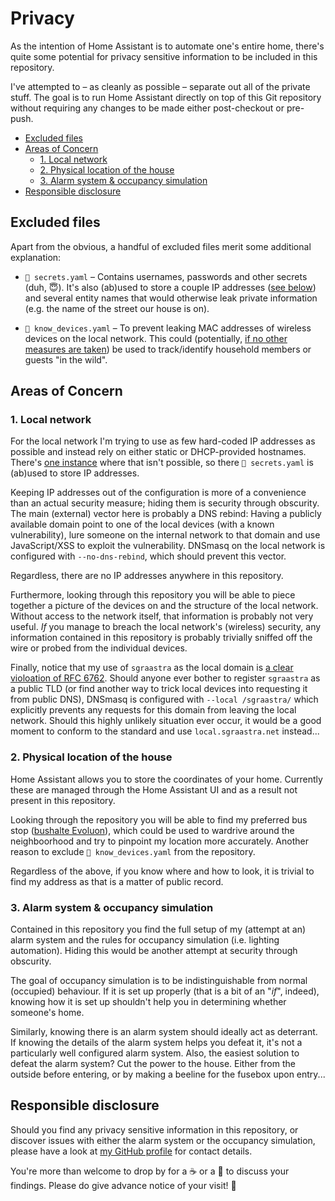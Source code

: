 # Privacy

As the intention of Home Assistant is to automate one's entire home, there's
quite some potential for privacy sensitive information to be included in this
repository.

I've attempted to – as cleanly as possible – separate out all of the private
stuff. The goal is to run Home Assistant directly on top of this Git repository
without requiring any changes to be made either post-checkout or pre-push.

- [Excluded files](#excluded-files)
- [Areas of Concern](#areas-of-concern)
  - [1. Local network](#1-local-network)
  - [2. Physical location of the house](#2-physical-location-of-the-house)
  - [3. Alarm system & occupancy simulation](#3-alarm-system--occupancy-simulation)
- [Responsible disclosure](#responsible-disclosure)

## Excluded files

Apart from the obvious, a handful of excluded files merit some additional
explanation:

- `📄 secrets.yaml` – Contains usernames, passwords and other secrets (duh, 😇).
  It's also (ab)used to store a couple IP addresses
  ([see below](#1-local-network)) and several entity names that would otherwise
  leak private information (e.g. the name of the street our house is on).

- `📄 know_devices.yaml` – To prevent leaking MAC addresses of wireless devices
  on the local network. This could (potentially,
  [if no other measures are taken](https://support.microsoft.com/help/4027925/))
  be used to track/identify household members or guests "in the wild".

## Areas of Concern

### 1. Local network

For the local network I'm trying to use as few hard-coded IP addresses as
possible and instead rely on either static or DHCP-provided hostnames. There's
[one instance](https://github.com/thijsputman/home-assistant-config/blob/f59eca8c12644b4ae0bd1979ab5b4756774ef3b4/configuration.yaml#L65)
where that isn't possible, so there `📄 secrets.yaml` is (ab)used to store IP
addresses.

Keeping IP addresses out of the configuration is more of a convenience than an
actual security measure; hiding them is security through obscurity. The main
(external) vector here is probably a DNS rebind: Having a publicly available
domain point to one of the local devices (with a known vulnerability), lure
someone on the internal network to that domain and use JavaScript/XSS to exploit
the vulnerability. DNSmasq on the local network is configured with
`--no-dns-rebind`, which should prevent this vector.

Regardless, there are no IP addresses anywhere in this repository.

Furthermore, looking through this repository you will be able to piece together
a picture of the devices on and the structure of the local network. Without
access to the network itself, that information is probably not very useful. _If_
you manage to breach the local network's (wireless) security, any information
contained in this repository is probably trivially sniffed off the wire or
probed from the individual devices.

Finally, notice that my use of `sgraastra` as the local domain is
[a clear violoation of RFC 6762](https://tools.ietf.org/html/rfc6762#appendix-G).
Should anyone ever bother to register `sgraastra` as a public TLD (or find
another way to trick local devices into requesting it from public DNS), DNSmasq
is configured with `--local /sgraastra/` which explicitly prevents any requests
for this domain from leaving the local network. Should this highly unlikely
situation ever occur, it would be a good moment to conform to the standard and
use `local.sgraastra.net` instead...

### 2. Physical location of the house

Home Assistant allows you to store the coordinates of your home. Currently these
are managed through the Home Assistant UI and as a result not present in this
repository.

Looking through the repository you will be able to find my preferred bus stop
([bushalte Evoluon](https://github.com/thijsputman/home-assistant-config/blob/587f4a2e872b6605da63635b2d44ada0e36d900b/sensors/9292ov.yaml#L3)),
which could be used to wardrive around the neighboorhood and try to pinpoint my
location more accurately. Another reason to exclude `📄 know_devices.yaml` from
the repository.

Regardless of the above, if you know where and how to look, it is trivial to
find my address as that is a matter of public record.

### 3. Alarm system & occupancy simulation

Contained in this repository you find the full setup of my (attempt at an) alarm
system and the rules for occupancy simulation (i.e. lighting automation). Hiding
this would be another attempt at security through obscurity.

The goal of occupancy simulation is to be indistinguishable from normal
(occupied) behaviour. If it is set up properly (that is a bit of an "_if_",
indeed), knowing how it is set up shouldn't help you in determining whether
someone's home.

Similarly, knowing there is an alarm system should ideally act as deterrant. If
knowing the details of the alarm system helps you defeat it, it's not a
particularly well configured alarm system. Also, the easiest solution to defeat
the alarm system? Cut the power to the house. Either from the outside before
entering, or by making a beeline for the fusebox upon entry...

## Responsible disclosure

Should you find any privacy sensitive information in this repository, or
discover issues with either the alarm system or the occupancy simulation, please
have a look at [my GitHub profile](https://github.com/thijsputman) for contact
details.

You're more than welcome to drop by for a ☕ or a 🍺 to discuss your findings.
Please do give advance notice of your visit! 🙂
